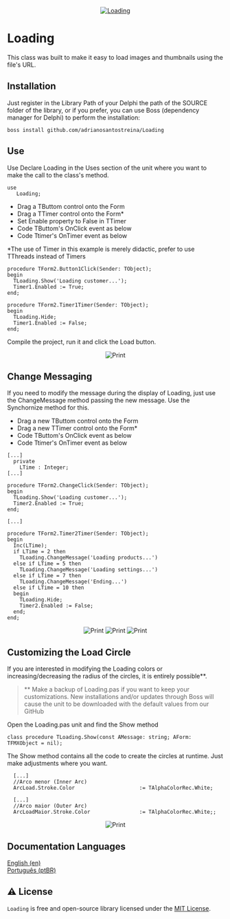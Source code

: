 <p align="center">
  <a href="https://github.com/adrianosantostreina/Loading/blob/main/image/logo.png">
    <img alt="Loading" src="https://github.com/adrianosantostreina/Loading/blob/main/image/logo.png">
  </a>  
</p>

# Loading
This class was built to make it easy to load images and thumbnails using the file's URL.

## Installation
Just register in the Library Path of your Delphi the path of the SOURCE folder of the library, or if you prefer, you can use Boss (dependency manager for Delphi) to perform the installation:
```
boss install github.com/adrianosantostreina/Loading
```

## Use
Use
Declare Loading in the Uses section of the unit where you want to make the call to the class's method.
```delphi
use
   Loading;
```

<ul>
  <li>Drag a TButtom control onto the Form</li>
  <li>Drag a TTimer control onto the Form*</li>
  <li>Set Enable property to False in TTimer</li>
  <li>Code TButtom's OnClick event as below</li>
  <li>Code Ttimer's OnTimer event as below</li>
</ul>

*The use of Timer in this example is merely didactic, prefer to use TThreads instead of Timers

```delphi
procedure TForm2.Button1Click(Sender: TObject);
begin
  TLoading.Show('Loading customer...');
  Timer1.Enabled := True;
end;

procedure TForm2.Timer1Timer(Sender: TObject);
begin
  TLoading.Hide;
  Timer1.Enabled := False;
end;
```

Compile the project, run it and click the Load button.<br>
<p align="center">
  <img alt="Print" src="https://github.com/adrianosantostreina/Loading/blob/Sample/image/print.png">
</p>  

## Change Messaging
If you need to modify the message during the display of Loading, just use the ChangeMessage method passing the new message. Use the Synchornize method for this.

<ul>
  <li>Drag a new TButtom control onto the Form</li>
  <li>Drag a new TTimer control onto the Form*</li>
  <li>Code TButtom's OnClick event as below</li>
  <li>Code Ttimer's OnTimer event as below</li>
</ul>

```delphi
[...]
  private
    LTime : Integer;
[...]

procedure TForm2.ChangeClick(Sender: TObject);
begin
  TLoading.Show('Loading customer...');
  Timer2.Enabled := True;
end;

[...]

procedure TForm2.Timer2Timer(Sender: TObject);
begin
  Inc(LTime);
  if LTime = 2 then
    TLoading.ChangeMessage('Loading products...')
  else if LTime = 5 then
    TLoading.ChangeMessage('Loading settings...')
  else if LTime = 7 then
    TLoading.ChangeMessage('Ending...')
  else if LTime = 10 then
  begin
    TLoading.Hide;
    Timer2.Enabled := False;
  end;
end;
```

<p align="center">
  <img alt="Print" src="https://github.com/adrianosantostreina/Loading/blob/Sample/image/print3.png">
  <img alt="Print" src="https://github.com/adrianosantostreina/Loading/blob/Sample/image/print4png">
  <img alt="Print" src="https://github.com/adrianosantostreina/Loading/blob/Sample/image/print5png">
</p>  

## Customizing the Load Circle
If you are interested in modifying the Loading colors or increasing/decreasing the radius of the circles, it is entirely possible**.

> ** Make a backup of Loading.pas if you want to keep your customizations. New installations and/or updates through Boss will cause the unit to be downloaded with the default values from our GitHub

Open the Loading.pas unit and find the Show method
```delphi
class procedure TLoading.Show(const AMessage: string; AForm: TFMXObject = nil);
```

The Show method contains all the code to create the circles at runtime. Just make adjustments where you want.
```delphi
  [...]
  //Arco menor (Inner Arc)
  ArcLoad.Stroke.Color                     := TAlphaColorRec.White;

  [...]
  //Arco maior (Outer Arc)
  ArcLoadMaior.Stroke.Color                := TAlphaColorRec.White;;
```

<p align="center">
  <img alt="Print" src="https://github.com/adrianosantostreina/Loading/blob/Sample/image/print2.png">
</p>



## Documentation Languages
[English (en)](https://github.com/adrianosantostreina/Loading/blob/main/README.md)<br>
[Português (ptBR)](https://github.com/adrianosantostreina/Loading/blob/main/README-ptBR.md)<br>

## ⚠️ License
`Loading` is free and open-source library licensed under the [MIT License](https://github.com/adrianosantostreina/Loading/blob/main/LICENSE.md). 